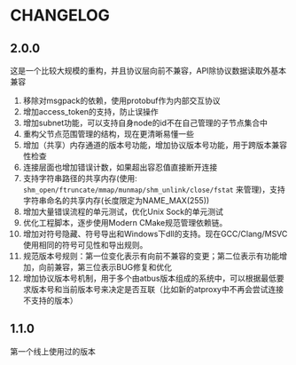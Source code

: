 CHANGELOG
============

2.0.0
------------

这是一个比较大规模的重构，并且协议层向前不兼容，API除协议数据读取外基本兼容

1. 移除对msgpack的依赖，使用protobuf作为内部交互协议
2. 增加access_token的支持，防止误操作
3. 增加subnet功能，可以支持自身node的id不在自己管理的子节点集合中
4. 重构父节点范围管理的结构，现在更清晰易懂一些
5. 增加（共享）内存通道的版本号功能，增加协议版本号功能，用于跨版本兼容性检查
6. 连接层面也增加错误计数，如果超出容忍值直接断开连接
7. 支持字符串路径的共享内存(使用: ```shm_open/ftruncate/mmap/munmap/shm_unlink/close/fstat``` 来管理)，支持字符串命名的共享内存(长度限定为NAME_MAX(255))
8. 增加大量错误流程的单元测试，优化Unix Sock的单元测试
9. 优化工程脚本，逐步使用Modern CMake规范管理依赖链。
10. 增加对符号隐藏、符号导出和Windows下dll的支持。现在GCC/Clang/MSVC使用相同的符号可见性和导出规则。
11. 规范版本号规则：第一位变化表示有向前不兼容的变更；第二位表示有功能增加，向前兼容，第三位表示BUG修复和优化
12. 增加协议版本号机制，用于多个由atbus版本组成的系统中，可以根据最低要求版本号和当前版本号来决定是否互联（比如新的atproxy中不再会尝试连接不支持的版本）

1.1.0
------------

第一个线上使用过的版本
